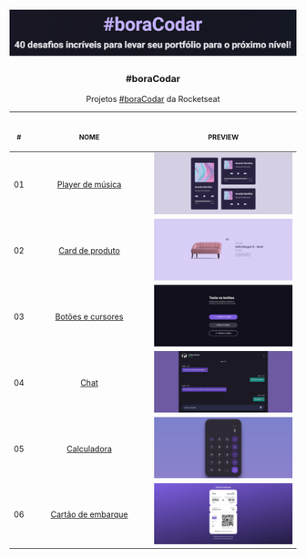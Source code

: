 <h1 align="center">
  <img alt="Ignite" src=".github/boracodar.png"  />
</h1>

<h3 align="center">
  #boraCodar
</h3>

<p align="center">Projetos <a href="https://www.rocketseat.com.br/boracodar">#boraCodar</a> da Rocketseat</p>

<table align="center">
  <thead>
    <tr>
      <th>
        <img width="20" height="1"> 
        <p align="center"><small>#</small></p>
      </th>
      <th>
        <img width="300" height="1"> 
        <p align="center"><small>NOME</small></p>
      </th>
      <th align="center">
        <img width="201" height="1">
        <p align="center"><small>PREVIEW</small></p>
      </th>
    </tr>
  </thead>
  <tbody>
    <tr>
      <td align="center">
        01
      </td>
      <td align="center">
        <a href="01-player-musica">Player de música</a>
      </td>
      <td align="center">
        <a href="01-player-musica">
          <img src="01-player-musica/.github/preview.png" width="400px" />
        </a>
      </td>
    </tr>
    <tr>
      <td align="center">
        02
      </td>
      <td align="center">
        <a href="02-card-produto">Card de produto</a>
      </td>
      <td align="center">
        <a href="02-card-produto">
          <img src="02-card-produto/.github/preview.png" width="400px" />
        </a>
      </td>
    </tr>
    <tr>
      <td align="center">
        03
      </td>
      <td align="center">
        <a href="03-botoes-cursores">Botões e cursores</a>
      </td>
      <td align="center">
        <a href="03-botoes-cursores">
          <img src="03-botoes-cursores/.github/preview.png" width="400px" />
        </a>
      </td>
    </tr>
    <tr>
      <td align="center">
        04
      </td>
      <td align="center">
        <a href="04-chat">Chat</a>
      </td>
      <td align="center">
        <a href="04-chat">
          <img src="04-chat/.github/preview.png" width="400px" />
        </a>
      </td>
    </tr>
    <tr>
      <td align="center">
        05
      </td>
      <td align="center">
        <a href="05-calculadora">Calculadora</a>
      </td>
      <td align="center">
        <a href="05-calculadora">
          <img src="05-calculadora/.github/preview.png" width="400px" />
        </a>
      </td>
    </tr>
    <tr>
      <td align="center">
        06
      </td>
      <td align="center">
        <a href="06-cartao-embarque">Cartão de embarque</a>
      </td>
      <td align="center">
        <a href="06-cartao-embarque">
          <img src="06-cartao-embarque/.github/preview.png" width="400px" />
        </a>
      </td>
    </tr>
  </tbody>
</table>